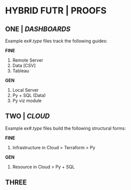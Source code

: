 # HYBRID FUTR | PROOFS

## ONE | *DASHBOARDS*

Example ex#.*type* files track the following guides:

**FINE** 
1. Remote Server
2. Data [CSV]
3. Tableau

**GEN** 
1. Local Server
2. Py + SQL (Data)
3. Py viz module


## TWO | *CLOUD*

Example ex#.*type* files build the following structural forms:

**FINE**
1. Infrastructure in Cloud > Terraform > Py

**GEN**
1. Resource in Cloud > Py + SQL


## THREE
